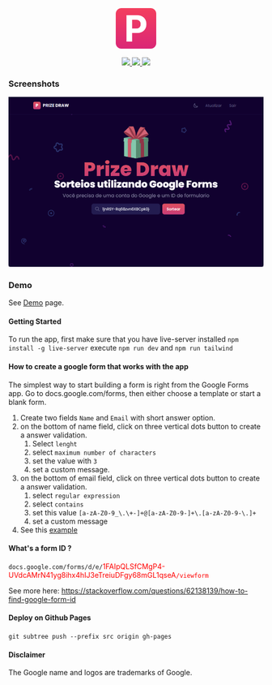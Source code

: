 <p align="center">
    <img src="src/assets/images/logo.png" width="80">
</p>

<p align="center">
    <a href="https://github.com/osgufers/prize_draw/stargazers">
        <img height= "24" src="https://img.shields.io/github/stars/osgufers/prize_draw?colorA=1e1e28&colorB=fbbf24&style=for-the-badge">
    </a>
    <a href="https://github.com/osgufers/prize_draw/issues">
        <img height= "24" src="https://img.shields.io/github/issues/osgufers/prize_draw?colorA=1e1e28&colorB=db2777&style=for-the-badge">
    </a>
    <a href="https://github.com/osgufers/prize_draw/contributors">
        <img height= "24" src="https://img.shields.io/github/contributors/osgufers/prize_draw?colorA=1e1e28&colorB=34d399&style=for-the-badge">
    </a>
</p>

### Screenshots
![Screenshot - Prize Draw](src/assets/images/preview.png)

### Demo
See [Demo](https://osgufers.github.io/prize_draw) page.

#### Getting Started
To run the app, first make sure that you have live-server installed
`npm install -g live-server` 
execute `npm run dev` and `npm run tailwind`

#### How to create a google form that works with the app
The simplest way to start building a form is right from the Google Forms app. Go to docs.google.com/forms, then either choose a template or start a blank form.
1. Create two fields `Name` and `Email` with short answer option.
2. on the bottom of name field, click on three vertical dots button to create a answer validation.
    1. Select `lenght`
    2. select `maximum number of characters` 
    3. set the value with `3`
    4. set a custom message.
3. on the bottom of email field, click on three vertical dots button to create a answer validation.
    1. select `regular expression`
    2. select `contains`
    3. set this value `[a-zA-Z0-9_\.\+-]+@[a-zA-Z0-9-]+\.[a-zA-Z0-9-\.]+`
    4. set a custom message
4. See this [example](https://docs.google.com/forms/d/e/1FAIpQLSfCMgP4-UVdcAMrN41yg8ihx4hIJ3eTreiuDFgy68mGL1qseA/viewform)

#### What's a form ID ?
`docs.google.com/forms/d/e/`<span style="color:red">1FAIpQLSfCMgP4-UVdcAMrN41yg8ihx4hIJ3eTreiuDFgy68mGL1qseA<span>`/viewform`

See more here: https://stackoverflow.com/questions/62138139/how-to-find-google-form-id
#### Deploy on Github Pages
`git subtree push --prefix src origin gh-pages`


#### Disclaimer
The Google name and logos are trademarks of Google.